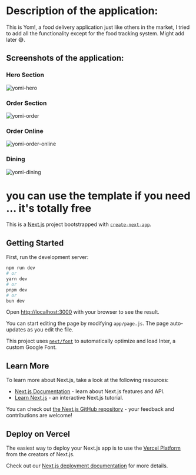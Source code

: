 # Description of the application:
This is Yom!, a food delivery application just like others in the market, I tried to add all the functionality except for the food tracking system. Might add later 😅.

## Screenshots of the application:
### Hero Section
![yomi-hero](https://github.com/user-attachments/assets/db700f59-9824-44af-b76b-f6552e45b36c)


### Order Section
![yomi-order](https://github.com/user-attachments/assets/9f6223d4-5f2b-4141-948a-c2d5fcbc6487)


### Order Online
![yomi-order-online](https://github.com/user-attachments/assets/92080b62-516c-4046-83f6-f526504e1100)


### Dining
![yomi-dining](https://github.com/user-attachments/assets/3a14d539-e5ec-4bdf-81e0-81772e052cbb)


# you can use the template if you need ... it's totally free


This is a [Next.js](https://nextjs.org/) project bootstrapped with [`create-next-app`](https://github.com/vercel/next.js/tree/canary/packages/create-next-app).

## Getting Started

First, run the development server:

```bash
npm run dev
# or
yarn dev
# or
pnpm dev
# or
bun dev
```

Open [http://localhost:3000](http://localhost:3000) with your browser to see the result.

You can start editing the page by modifying `app/page.js`. The page auto-updates as you edit the file.

This project uses [`next/font`](https://nextjs.org/docs/basic-features/font-optimization) to automatically optimize and load Inter, a custom Google Font.

## Learn More

To learn more about Next.js, take a look at the following resources:

- [Next.js Documentation](https://nextjs.org/docs) - learn about Next.js features and API.
- [Learn Next.js](https://nextjs.org/learn) - an interactive Next.js tutorial.

You can check out [the Next.js GitHub repository](https://github.com/vercel/next.js/) - your feedback and contributions are welcome!

## Deploy on Vercel

The easiest way to deploy your Next.js app is to use the [Vercel Platform](https://vercel.com/new?utm_medium=default-template&filter=next.js&utm_source=create-next-app&utm_campaign=create-next-app-readme) from the creators of Next.js.

Check out our [Next.js deployment documentation](https://nextjs.org/docs/deployment) for more details.
